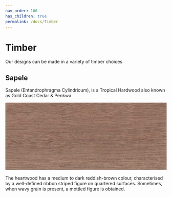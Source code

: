 ```yaml
---
nav_order: 100
has_children: true
permalink: /docs/Timber
---
```

# Timber
Our designs can be made in a variety of timber choices
## Sapele
Sapele (Entandrophragma Cylindricum), is a
Tropical Hardwood
also known as Gold Coast Cedar & Penkwa.


![Sapele](./Sapele.png)

The heartwood has a medium to dark reddish-brown colour, characterised by a well-defined
ribbon striped figure on quartered surfaces. Sometimes, when wavy grain is present,
a mottled figure is obtained.
